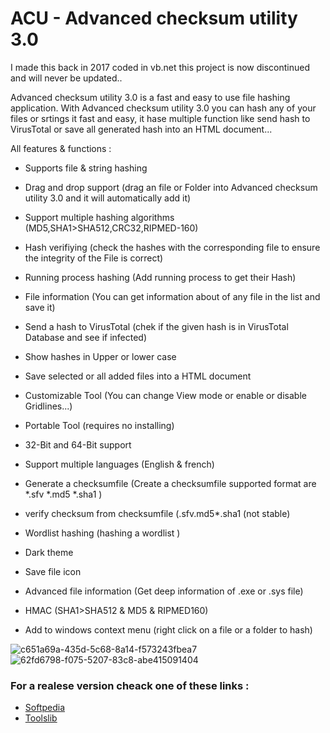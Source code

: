# ACU - Advanced checksum utility 3.0
 
I made this back in 2017 coded in vb.net this project is now discontinued and will never be updated..

Advanced checksum utility 3.0 is a fast and easy to use file hashing application. With Advanced checksum utility 3.0 you can hash any of your files or srtings it fast and easy, it hase multiple function like send hash to VirusTotal or save all generated hash into an HTML document...

All features & functions :

- Supports file & string hashing

- Drag and drop support (drag an file or Folder into Advanced checksum utility 3.0 and it will automatically add it)

- Support multiple hashing algorithms (MD5,SHA1>SHA512,CRC32,RIPMED-160)

- Hash verifiying (check the hashes with the corresponding file to ensure the integrity of the File is correct)

- Running process hashing (Add running process to get their Hash)

- File information (You can get information about of any file in the list and save it)

- Send a hash to VirusTotal (chek if the given hash is in VirusTotal Database and see if infected)

- Show hashes in Upper or lower case

- Save selected or all added files into a HTML document

- Customizable Tool (You can change View mode or enable or disable Gridlines...)

- Portable Tool (requires no installing)

- 32-Bit and 64-Bit support

- Support multiple languages (English & french)

- Generate a checksumfile (Create a checksumfile supported format are *.sfv *.md5 *.sha1 )

- verify checksum from checksumfile (.sfv.md5*.sha1 (not stable)

- Wordlist hashing (hashing a wordlist )

- Dark theme

- Save file icon

- Advanced file information (Get deep information of .exe or .sys file)

- HMAC (SHA1>SHA512 & MD5 & RIPMED160)

- Add to windows context menu (right click on a file or a folder to hash)

 ![c651a69a-435d-5c68-8a14-f573243fbea7](https://user-images.githubusercontent.com/102109601/159818616-0e7dfb05-3adc-4efa-9ffa-edd4bd8df41c.png)
 ![62fd6798-f075-5207-83c8-abe415091404](https://user-images.githubusercontent.com/102109601/159818634-7c1b7404-624d-4823-94a1-ef1371513197.png)


### For a realese version cheack one of these links :
- [Softpedia](https://www.softpedia.com/get/Others/Miscellaneous/Advanced-checksum-utility.shtml)
- [Toolslib](https://toolslib.net/downloads/viewdownload/354-advanced-checksum-utility/)
